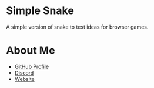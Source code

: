 # Simple Snake

A simple version of snake to test ideas for browser games.

# About Me

  * [GitHub Profile](https://github.com/nickthorpe71)
  * [Discord](https://discordapp.com/invite/aBBhBgq)
  * [Website](https://lostonestudios.com)
